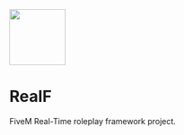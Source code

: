 <img align="center" width="100" height="100" src="[https://picsum.photos/100/100](https://media.discordapp.net/attachments/797836843936645160/1303026147407298600/realf-logo.png?ex=672a412a&is=6728efaa&hm=29ef59983625362b1deb6d539eb144b9f9540a7f97cdb80431caf2e59b7e935a&=&format=webp&quality=lossless)">

# RealF
FiveM Real-Time roleplay framework project.
